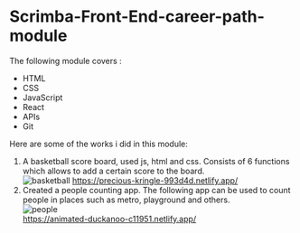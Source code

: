 # Scrimba-Front-End-career-path-module
The following module covers : <br>
- HTML <br>
- CSS <br>
- JavaScript <br>
- React <br>
- APIs <br>
- Git <br> 


Here are some of the works i did in this module: <br>
1. A basketball score board, used js, html and css. Consists of 6 functions which allows to add a certain score to the board. <br>
![basketball](https://github.com/VBlazhenko/Scrimba-Front-End-career-path-module/assets/78543274/22b5db9e-5f0b-4615-810d-a238f95b8bad)
https://precious-kringle-993d4d.netlify.app/ <br>
2. Created a people counting app. The following app can be used to count people in places such as metro, playground and others. <br>
![people](https://github.com/VBlazhenko/Scrimba-Front-End-career-path-module/assets/78543274/874e0583-3808-4e7e-8270-4dee44f4b3fb)<br>
https://animated-duckanoo-c11951.netlify.app/ <br>

